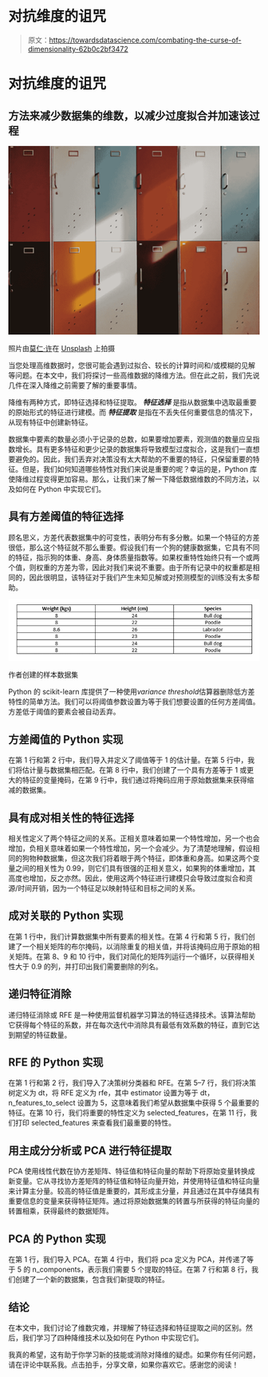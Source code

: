 # 对抗维度的诅咒

> 原文：<https://towardsdatascience.com/combating-the-curse-of-dimensionality-62b0c2bf3472>

# 对抗维度的诅咒

## 方法来减少数据集的维数，以减少过度拟合并加速该过程

![](img/6f928a6eeeec7243e0b40c27d25528cf.png)

照片由[莫仁·许](https://unsplash.com/@moren?utm_source=unsplash&utm_medium=referral&utm_content=creditCopyText)在 [Unsplash](https://unsplash.com/s/photos/minimalist?utm_source=unsplash&utm_medium=referral&utm_content=creditCopyText) 上拍摄

当您处理高维数据时，您很可能会遇到过拟合、较长的计算时间和/或模糊的见解等问题。在本文中，我们将探讨一些高维数据的降维方法。但在此之前，我们先说几件在深入降维之前需要了解的重要事情。

降维有两种方式，即特征选择和特征提取。 ***特征选择*** 是指从数据集中选取最重要的原始形式的特征进行建模。而 ***特征提取*** 是指在不丢失任何重要信息的情况下，从现有特征中创建新特征。

数据集中要素的数量必须小于记录的总数，如果要增加要素，观测值的数量应呈指数增长。具有更多特征和更少记录的数据集将导致模型过度拟合，这是我们一直想要避免的。因此，我们丢弃对决策没有太大帮助的不重要的特征，只保留重要的特征。但是，我们如何知道哪些特性对我们来说是重要的呢？幸运的是，Python 库使降维过程变得更加容易。那么，让我们来了解一下降低数据维数的不同方法，以及如何在 Python 中实现它们。

## 具有方差阈值的特征选择

顾名思义，方差代表数据集中的可变性，表明分布有多分散。如果一个特征的方差很低，那么这个特征就不那么重要。假设我们有一个狗的健康数据集，它具有不同的特征，指示狗的体重、身高、身体质量指数等。如果权重特性始终只有一个或两个值，则权重的方差为零，因此对我们来说不重要。由于所有记录中的权重都是相同的，因此很明显，该特征对于我们产生未知见解或对预测模型的训练没有太多帮助。

![](img/88eb7dc31fb0f0f6aa11858bc41eb715.png)

作者创建的样本数据集

Python 的 scikit-learn 库提供了一种使用*variance threshold*估算器删除低方差特性的简单方法。我们可以将阈值参数设置为等于我们想要设置的任何方差阈值。方差低于阈值的要素会被自动丢弃。

## 方差阈值的 Python 实现

在第 1 行和第 2 行中，我们导入并定义了阈值等于 1 的估计量。在第 5 行中，我们将估计量与数据集相匹配。在第 8 行中，我们创建了一个具有方差等于 1 或更大的特征的变量掩码，在第 9 行中，我们通过将掩码应用于原始数据集来获得缩减的数据集。

## 具有成对相关性的特征选择

相关性定义了两个特征之间的关系。正相关意味着如果一个特性增加，另一个也会增加，负相关意味着如果一个特性增加，另一个会减少。为了清楚地理解，假设相同的狗物种数据集，但这次我们将着眼于两个特征，即体重和身高。如果这两个变量之间的相关性为 0.99，则它们具有很强的正相关意义，如果狗的体重增加，其高度也增加，反之亦然。因此，使用这两个特征进行建模只会导致过度拟合和资源/时间开销，因为一个特征足以映射特征和目标之间的关系。

## 成对关联的 Python 实现

在第 1 行中，我们计算数据集中所有要素的相关性。在第 4 行和第 5 行，我们创建了一个相关矩阵的布尔掩码，以消除重复的相关值，并将该掩码应用于原始的相关矩阵。在第 8、9 和 10 行中，我们对简化的矩阵列运行一个循环，以获得相关性大于 0.9 的列，并打印出我们需要删除的列名。

## 递归特征消除

递归特征消除或 RFE 是一种使用监督机器学习算法的特征选择技术。该算法帮助它获得每个特征的系数，并在每次迭代中消除具有最低有效系数的特征，直到它达到期望的特征数量。

## RFE 的 Python 实现

在第 1 行和第 2 行，我们导入了决策树分类器和 RFE。在第 5–7 行，我们将决策树定义为 dt，将 RFE 定义为 rfe，其中 estimator 设置为等于 dt，n_features_to_select 设置为 5，这意味着我们希望从数据集中获得 5 个最重要的特征。在第 10 行，我们将重要的特性定义为 selected_features，在第 11 行，我们打印 selected_features 来查看我们最重要的特性。

## 用主成分分析或 PCA 进行特征提取

PCA 使用线性代数在协方差矩阵、特征值和特征向量的帮助下将原始变量转换成新变量。它从寻找协方差矩阵的特征值和特征向量开始，并使用特征值和特征向量来计算主分量。较高的特征值是重要的，其形成主分量，并且通过在其中存储具有重要信息的变量来获得特征矩阵。通过将原始数据集的转置与所获得的特征向量的转置相乘，获得最终的数据矩阵。

## PCA 的 Python 实现

在第 1 行，我们导入 PCA。在第 4 行中，我们将 pca 定义为 PCA，并传递了等于 5 的 n_components，表示我们需要 5 个提取的特征。在第 7 行和第 8 行，我们创建了一个新的数据集，包含我们新提取的特征。

## 结论

在本文中，我们讨论了维数灾难，并理解了特征选择和特征提取之间的区别。然后，我们学习了四种降维技术以及如何在 Python 中实现它们。

我真的希望，这有助于你学习新的技能或消除对降维的疑虑。如果你有任何问题，请在评论中联系我。点击拍手，分享文章，如果你喜欢它。感谢您的阅读！